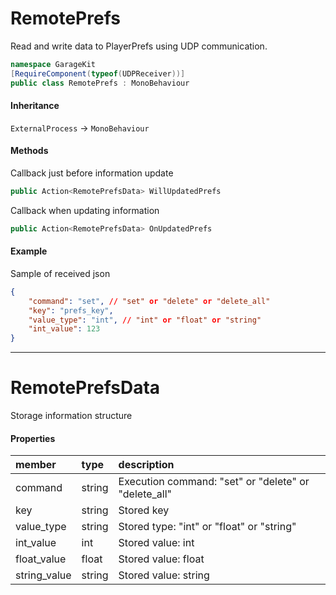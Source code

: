 # RemotePrefs

Read and write data to PlayerPrefs using UDP communication.

```csharp
namespace GarageKit
[RequireComponent(typeof(UDPReceiver))]
public class RemotePrefs : MonoBehaviour
```

#### Inheritance

`ExternalProcess` -> `MonoBehaviour`

#### Methods

Callback just before information update
```csharp
public Action<RemotePrefsData> WillUpdatedPrefs
```

Callback when updating information
```csharp
public Action<RemotePrefsData> OnUpdatedPrefs
```

#### Example

Sample of received json
```json
{
    "command": "set", // "set" or "delete" or "delete_all"
    "key": "prefs_key",
    "value_type": "int", // "int" or "float" or "string"
    "int_value": 123
}
```

---

# RemotePrefsData

Storage information structure

#### Properties

|member|type|description|
|:--|:--|:--|
|command|string|Execution command: "set" or "delete" or "delete_all"|
|key|string|Stored key|
|value_type|string|Stored type: "int" or "float" or "string"|
|int_value|int|Stored value: int|
|float_value|float|Stored value: float|
|string_value|string|Stored value: string|
